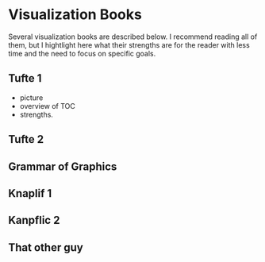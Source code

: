 
# Visualization Books

Several visualization books are described below. I recommend reading all of them, but I hightlight here what their strengths are for the reader with less time and the need to focus on specific goals. 

## Tufte 1

* picture
* overview of TOC
* strengths.

## Tufte 2

## Grammar of Graphics

## Knaplif 1

## Kanpflic 2

## That other guy


